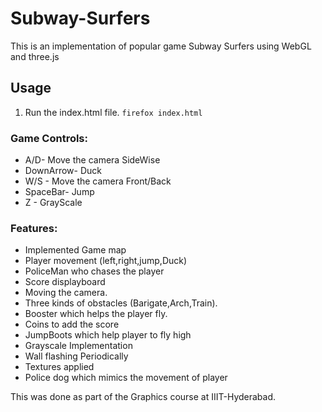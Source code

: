 # Subway-Surfers

This is an implementation of popular game Subway Surfers using WebGL and three.js

## Usage
1. Run the index.html file. `firefox index.html`

### Game Controls:
- A/D- Move the camera SideWise
- DownArrow- Duck
- W/S - Move the camera Front/Back
- SpaceBar- Jump
- Z - GrayScale

### Features:
- Implemented Game map
- Player movement (left,right,jump,Duck)
- PoliceMan who chases the player
- Score displayboard
- Moving the camera.
- Three kinds of obstacles (Barigate,Arch,Train).
- Booster which helps the player fly.
- Coins to add the score
- JumpBoots which help player to fly high
- Grayscale Implementation
- Wall flashing Periodically
- Textures applied
- Police dog which mimics the movement of player


This was done as part of the Graphics course at IIIT-Hyderabad.
